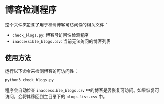 # 博客检测程序

这个文件夹包含了用于检测博客可访问性的相关文件：

- `check_blogs.py`: 博客可访问性检测程序
- `inaccessible_blogs.csv`: 当前无法访问的博客列表

## 使用方法

运行以下命令来检测博客的可访问性：

```bash
python3 check_blogs.py
```

程序会自动检查 `inaccessible_blogs.csv` 中的博客是否恢复可访问。如果恢复可访问，会将其移回到主目录下的 `blogs-list.csv` 中。